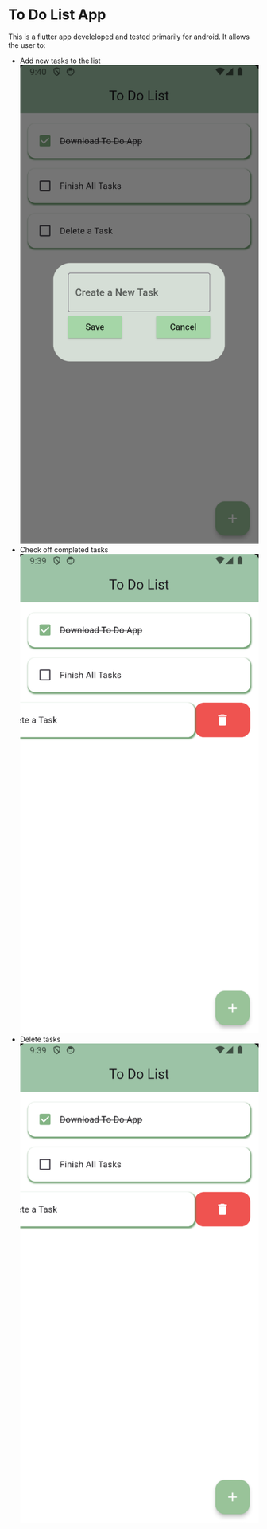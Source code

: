 # To Do List App

This is a flutter app develeloped and tested primarily for android. It allows the user to:
- Add new tasks to the list
![Adding A Task](https://github.com/SophShan/ToDoList/blob/main/Screenshots/AddingATask.png)
- Check off completed tasks
![Check off completed task](https://github.com/SophShan/ToDoList/blob/main/Screenshots/UsingApp.png)
- Delete tasks
![Deleting task](https://github.com/SophShan/ToDoList/blob/main/Screenshots/UsingApp.png)


